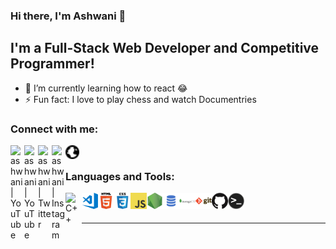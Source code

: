 ### Hi there, I'm Ashwani 👋

## I'm a Full-Stack Web Developer and Competitive Programmer!
- 🌱 I’m currently learning how to react 😂
- ⚡ Fun fact: I love to play chess and watch Documentries

### Connect with me:

[<img align="left" alt="ashwani | YouTube" width="22px" src="https://cdn.jsdelivr.net/npm/simple-icons@v3/icons/linkedin.svg" />][linkedin]
[<img align="left" alt="ashwani | YouTube" width="22px" src="https://cdn.jsdelivr.net/npm/simple-icons@v3/icons/youtube.svg" />][youtube]
[<img align="left" alt="ashwani | Twitter" width="22px" src="https://cdn.jsdelivr.net/npm/simple-icons@v3/icons/facebook.svg" />][facebook]
[<img align="left" alt="ashwani | Instagram" width="22px" src="https://cdn.jsdelivr.net/npm/simple-icons@v3/icons/instagram.svg" />][instagram]
[<img align="left" alt="#" width="22px" src="https://raw.githubusercontent.com/iconic/open-iconic/master/svg/globe.svg" />][website]

<br />

### Languages and Tools:

<img align="left" alt="C++" width="26px" src="https://upload.wikimedia.org/wikipedia/commons/1/18/ISO_C%2B%2B_Logo.svg" />
<img align="left" alt="Visual Studio Code" width="26px" src="https://raw.githubusercontent.com/github/explore/80688e429a7d4ef2fca1e82350fe8e3517d3494d/topics/visual-studio-code/visual-studio-code.png" />
<img align="left" alt="HTML5" width="26px" src="https://raw.githubusercontent.com/github/explore/80688e429a7d4ef2fca1e82350fe8e3517d3494d/topics/html/html.png" />
<img align="left" alt="CSS3" width="26px" src="https://raw.githubusercontent.com/github/explore/80688e429a7d4ef2fca1e82350fe8e3517d3494d/topics/css/css.png" />
<img align="left" alt="JavaScript" width="26px" src="https://raw.githubusercontent.com/github/explore/80688e429a7d4ef2fca1e82350fe8e3517d3494d/topics/javascript/javascript.png" />
<!-- <img align="left" alt="React" width="26px" src="https://raw.githubusercontent.com/github/explore/80688e429a7d4ef2fca1e82350fe8e3517d3494d/topics/react/react.png" /> -->
<img align="left" alt="Node.js" width="26px" src="https://raw.githubusercontent.com/github/explore/80688e429a7d4ef2fca1e82350fe8e3517d3494d/topics/nodejs/nodejs.png" />
<img align="left" alt="SQL" width="26px" src="https://raw.githubusercontent.com/github/explore/80688e429a7d4ef2fca1e82350fe8e3517d3494d/topics/sql/sql.png" />
<img align="left" alt="MongoDB" width="26px" src="https://raw.githubusercontent.com/github/explore/80688e429a7d4ef2fca1e82350fe8e3517d3494d/topics/mongodb/mongodb.png" />
<img align="left" alt="Git" width="26px" src="https://raw.githubusercontent.com/github/explore/80688e429a7d4ef2fca1e82350fe8e3517d3494d/topics/git/git.png" />
<img align="left" alt="GitHub" width="26px" src="https://raw.githubusercontent.com/github/explore/78df643247d429f6cc873026c0622819ad797942/topics/github/github.png" />
<img align="left" alt="HTML5" width="26px" src="https://raw.githubusercontent.com/github/explore/80688e429a7d4ef2fca1e82350fe8e3517d3494d/topics/terminal/terminal.png" />

<br />
<br />

---

[website]: https://ashwani65.blogspot.com/
[linkedin]: https://www.linkedin.com/in/ashwani-singh-5b1868165/
[facebook]: https://www.facebook.com/profile.php?id=100029113452228
[youtube]: https://www.youtube.com/
[instagram]: https://www.instagram.com/as.hwani698/
